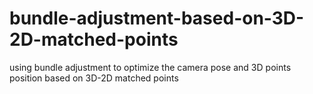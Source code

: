 # bundle-adjustment-based-on-3D-2D-matched-points
using bundle adjustment to optimize the camera pose and 3D points position based on 3D-2D matched points 
